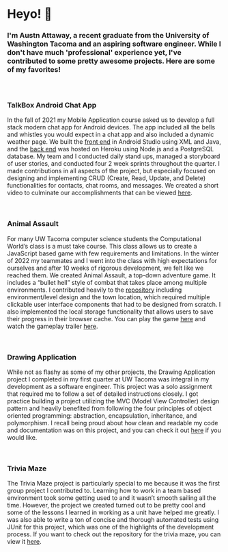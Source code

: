 
<!--
**austnaa/austnaa** is a ✨ _special_ ✨ repository because its `README.md` (this file) appears on your GitHub profile.
-->


# Heyo! 👋


<h3>I'm Austn Attaway, a recent graduate from the University of Washington Tacoma and an aspiring software engineer.
While I don't have much 'professional' experience yet, I've contributed to some pretty awesome projects. Here are some of my favorites!


<br>
<br>
<br>

### TalkBox Android Chat App 

In the fall of 2021 my Mobile Application course asked us to develop a full stack modern chat app for Android devices. 
The app included all the bells and whistles you would expect in a chat app and also included a dynamic weather page. We built the [front end](https://github.com/msanyok/Team-1-TCSS-450) in Android Studio using XML and Java, and the [back end](https://github.com/Skomegna/Team-1-TCSS-450-Server) was hosted on Heroku using Node.js and a PostgreSQL database. My team and I conducted daily stand ups, managed a storyboard of user stories, and conducted four 2 week sprints throughout the quarter. I made contributions in all aspects of the project, but especially focused on designing and implementing CRUD (Create, Read, Update, and Delete) functionalities for contacts, chat rooms, and messages. We created a short video to culminate our accomplishments that can be viewed [here](https://youtu.be/N9kNeRD_wa4).


<br>

### Animal Assault
  
For many UW Tacoma computer science students the Computational World’s class is a must take course. This class allows us to create a JavaScript based game with few requirements and limitations. In the winter of 2022 my teammates and I went into the class with high expectations for ourselves and after 10 weeks of rigorous development, we felt like we reached them. We created Animal Assault, a top-down adventure game. It includes a “bullet hell” style of combat that takes place among multiple environments. I contributed heavily to the [repository](https://github.com/roseypark19/TCSS-491-Group-Project) including environment/level design and the town location, which required multiple clickable user interface components that had to be designed from scratch. I also implemented the local storage functionality that allows users to save their progress in their browser cache. You can play the game [here](https://roseypark19.github.io/TCSS-491-Group-Project/) and watch the gameplay trailer [here](https://youtu.be/_9G0nOoeQFo).

<br>

### Drawing Application

While not as flashy as some of my other projects, the Drawing Application project I completed in my first quarter at UW Tacoma was integral in my development as a software engineer. This project was a solo assignment that required me to follow a set of detailed instructions closely. I got practice building a project utilizing the MVC (Model View Controller) design pattern and heavily benefited from following the four principles of object oriented programming: abstraction, encapsulation, inheritance, and polymorphism. I recall being proud about how clean and readable my code and documentation was on this project, and you can check it out [here](https://github.com/austnaa/DrawingApplication) if you would like.  

<br>

### Trivia Maze

The Trivia Maze project is particularly special to me because it was the first group project I contributed to. Learning how to work in a team based environment took some getting used to and it wasn’t smooth sailing all the time. However, the project we created turned out to be pretty cool and some of the lessons I learned in working as a unit have helped me greatly. I was also able to write a ton of concise and thorough automated tests using JUnit for this project, which was one of the highlights of the development process. If you want to check out the repository for the trivia maze, you can view it [here](https://github.com/austnaa/AmazingTriviaMaze).















